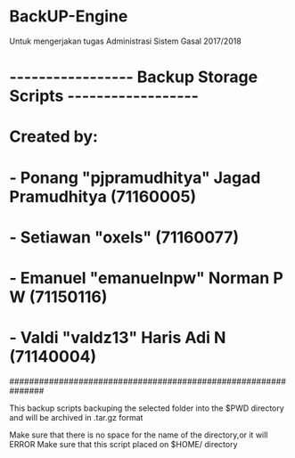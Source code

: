 # BackUP-Engine
Untuk mengerjakan tugas Administrasi Sistem Gasal 2017/2018

# ----------------- Backup Storage Scripts ------------------ #

# Created by:                                                 #
# - Ponang "pjpramudhitya" Jagad Pramudhitya (71160005)       #
# - Setiawan "oxels" (71160077)                               #
# - Emanuel "emanuelnpw" Norman P W (71150116)                #
# - Valdi "valdz13" Haris Adi N (71140004)                    #
###############################################################

This backup scripts backuping the selected folder into the $PWD directory and will be archived in .tar.gz format

Make sure that there is no space for the name of the directory,or it will ERROR
Make sure that this script placed on $HOME/ directory
